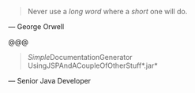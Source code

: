 > Never use a *long word* where a *short* one will do.

— George Orwell

@@@

> *Simple*DocumentationGenerator
UsingJSPAndACoupleOfOtherStuff*.jar*

— Senior Java Developer
